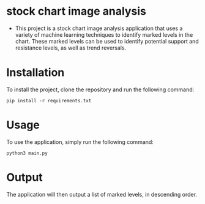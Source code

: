 
# stock chart image analysis 

- This project is a stock chart image analysis application that uses a variety of machine learning techniques to identify marked levels in the chart. These marked levels can be used to identify potential support and resistance levels, as well as trend reversals.

# Installation

To install the project, clone the repository and run the following command:

```
pip install -r requirements.txt
``````

# Usage
To use the application, simply run the following command:
```
python3 main.py 
```

# Output
The application will then output a list of marked levels, in descending order.


